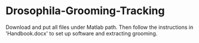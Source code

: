 # Drosophila-Grooming-Tracking
Download and put all files under Matlab path. Then follow the instructions in 'Handbook.docx' to set
up software and extracting grooming.
